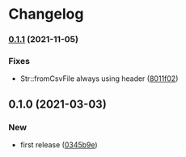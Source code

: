 # Changelog
### [0.1.1](https://github.com/spartan/fluent/compare/v0.1.0...v0.1.1) (2021-11-05)


### Fixes

* Str::fromCsvFile always using header ([8011f02](https://github.com/spartan/fluent/commit/8011f020bfaa87d1c378110893564a2a24555007))

## 0.1.0 (2021-03-03)


### New

* first release ([0345b9e](https://github.com/spartan/fluent/commit/0345b9ed4eda8c979474e675c40f32611f105098))
